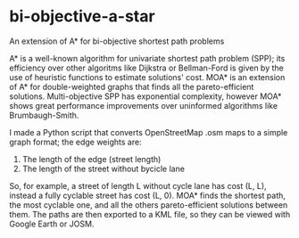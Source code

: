 # bi-objective-a-star
An extension of A* for bi-objective shortest path problems

A* is a well-known algorithm for univariate shortest path problem (SPP); its efficiency over other algoritms like Dijkstra or Bellman-Ford is given by the use of heuristic functions to estimate solutions' cost. MOA* is an extension of A* for double-weighted graphs that finds all the pareto-efficient solutions. Multi-objective SPP has exponential complexity, however MOA* shows great performance improvements over uninformed algorithms like Brumbaugh-Smith.  

I made a Python script that converts OpenStreetMap .osm maps to a simple graph format; the edge weights are:  
1) The length of the edge (street length)
2) The length of the street without bycicle lane
  
So, for example, a street of length L without cycle lane has cost (L, L), instead a fully cyclable street has cost (L, 0). MOA* finds the shortest path, the most cyclable one, and all the others pareto-efficient solutions between them. The paths are then exported to a KML file, so they can be viewed with Google Earth or JOSM.
